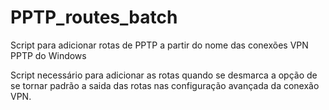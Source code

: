 # PPTP_routes_batch
Script para adicionar rotas de PPTP a partir do nome das conexões VPN PPTP do Windows

Script necessário para adicionar as rotas quando se desmarca a opção de se tornar padrão a saida das rotas nas configuração avançada da conexão VPN.
